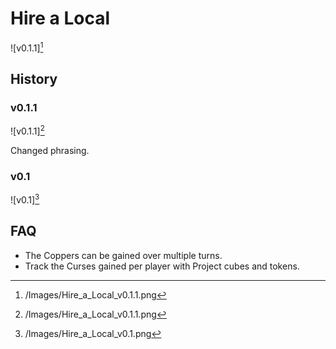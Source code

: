 # Hire a Local

![v0.1.1][^2]

## History

### v0.1.1

![v0.1.1][^2]

Changed phrasing.

### v0.1

![v0.1][^1]

## FAQ

- The Coppers can be gained over multiple turns.
- Track the Curses gained per player with Project cubes and tokens.

[^1]: /Images/Hire_a_Local_v0.1.png
[^2]: /Images/Hire_a_Local_v0.1.1.png

